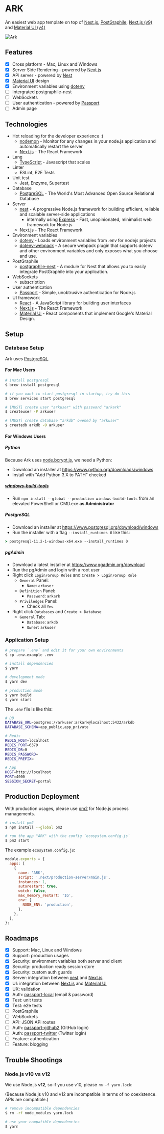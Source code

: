 <!-- @format -->

# ARK

An easiest web app template on top of [Nest.js](https://nestjs.com), [PostGraphile](https://www.graphile.org/postgraphile/),
[Next.js (v9)](https://nextjs.org) and [Material UI (v4)](https://material-ui.com)

![Ark](https://i.imgur.com/Jq9XCVg.png)

## Features

- [x] Cross platform - Mac, Linux and Windows
- [x] Server Side Rendering - powered by [Next.js](https://nextjs.org)
- [x] API server - powered by [Nest](https://nestjs.com)
- [x] [Material UI](https://material-ui.com) design
- [x] Environment variables using [dotenv](https://github.com/motdotla/dotenv)
- [ ] Intergrated postgraphile-nest
- [ ] WebSockets
- [ ] User authentication - powered by [Passport](http://www.passportjs.org)
- [ ] Admin page

## Technologies

- Hot reloading for the developer experience :)
  - [nodemon](https://nodemon.io) - Monitor for any changes in your node.js application and automatically restart the server
  - [Next.js](https://nextjs.org) - The React Framework
- Lang
  - [TypeScript](https://www.typescriptlang.org) - Javascript that scales
- Linter
  - ESLint, E2E Tests
- Unit test
  - Jest, Enzyme, Supertest
- Database
  - [PostgreSQL](https://www.postgresql.org) - The World's Most Advanced Open Source Relational Database
- Server
  - [nest](https://nestjs.com) - A progressive Node.js framework for building efficient, reliable and scalable server-side applications
    - internally using [Express](https://expressjs.com) - Fast, unopinionated, minimalist web framework for Node.js
  - [Next.js](https://nextjs.org) - The React Framework
- Environment variables
  - [dotenv](https://github.com/motdotla/dotenv) - Loads environment variables from .env for nodejs projects
  - [dotenv-webpack](https://github.com/mrsteele/dotenv-webpack) - A secure webpack plugin that supports dotenv and other environment variables and only exposes what you choose and use.
- PostGraphile
  - [postgraphile-nest](https://github.com/alex-ald/postgraphile-nest) - A module for Nest that allows you to easily integrate PostGraphile into your application.
- WebSockets
  - subscription
- User authentication
  - [Passport](http://www.passportjs.org) - Simple, unobtrusive authentication for Node.js
- UI framework
  - [React](https://reactjs.org) - A JavaScript library for building user interfaces
  - [Next.js](https://nextjs.org) - The React Framework
  - [Material UI](https://material-ui.com) - React components that implement Google's Material Design.

## Setup

### Database Setup

Ark uses [PostgreSQL](https://www.postgresql.org).

#### For Mac Users

```bash
# install postgresql
$ brew install postgresql

# if you want to start postgresql in startup, try do this
$ brew services start postgresql

# [MUST] create user "arkuser" with password "arkark"
$ createuser -P arkuser

# [MUST] create database "arkdb" owened by "arkuser"
$ createdb arkdb -O arkuser
```

#### For Windows Users

##### Python

Because Ark uses [node.bcrypt.js](https://github.com/kelektiv/node.bcrypt.js), we need a Python:

- Download an installer at <https://www.python.org/downloads/windows>
- Install with "Add Python 3.X to PATH" checked

##### [windows-build-tools](https://github.com/felixrieseberg/windows-build-tools)

- Run `npm install --global --production windows-build-tools` from an elevated PowerShell or CMD.exe **as Administrator**

##### PostgreSQL

- Download an installer at <https://www.postgresql.org/download/windows>
- Run the installer with a flag `--install_runtimes 0` like this:

```cmd
> postgresql-11.2-1-windows-x64.exe --install_runtimes 0
```

##### pgAdmin

- Download a latest installer at <https://www.pgadmin.org/download>
- Run the pgAdmin and login with a root user
- Right click `Login/Group Roles` and `Create > Login/Group Role`
  - `General` Panel:
    - `Name`: `arkuser`
  - `Definition` Panel:
    - `Password`: `arkark`
  - `Priviledges` Panel:
    - Check all `Yes`
- Right click `Databases` and `Create > Database`
  - `General` Tab:
    - `Database`: `arkdb`
    - `Owner`: `arkuser`

### Application Setup

```bash
# prepare `.env` and edit it for your own environments
$ cp .env.example .env

# install dependencies
$ yarn

# development mode
$ yarn dev

# production mode
$ yarn build
$ yarn start
```

The `.env` file is like this:

```bash
# DB
DATABASE_URL=postgres://arkuser:arkark@localhost:5432/arkdb
DATABASE_SCHEMA=app_public,app_private

# Redis
REDIS_HOST=localhost
REDIS_PORT=6379
REDIS_DB=0
REDIS_PASSWORD=
REDIS_PREFIX=

# App
HOST=http://localhost
PORT=4000
SESSION_SECRET=portal
```

## Production Deployment

With production usages, please use [pm2](https://github.com/Unitech/pm2) for Node.js process managements.

```bash
# install pm2
$ npm install --global pm2

# run the app "ARK" with the config `ecosystem.config.js`
$ pm2 start
```

The example `ecosystem.config.js`:

```js
module.exports = {
  apps: [
    {
      name: 'ARK',
      script: '.next/production-server/main.js',
      instances: 1,
      autorestart: true,
      watch: false,
      max_memory_restart: '1G',
      env: {
        NODE_ENV: 'production',
      },
    },
  ],
};
```

## Roadmaps

- [x] Support: Mac, Linux and Windows
- [x] Support: production usages
- [x] Security: environment variables both server and client
- [x] Security: production ready session store
- [x] Security: custom auth guards
- [x] Server: integration between [nest](https://nestjs.com) and [Next.js](https://nextjs.org)
- [x] UI: integration between [Next.js](https://nextjs.org) and [Material UI](https://material-ui.com)
- [x] UX: validation
- [x] Auth: [passport-local](https://github.com/jaredhanson/passport-local) (email & password)
- [x] Test: unit tests
- [x] Test: e2e tests
- [ ] PostGraphile
- [ ] WebSockets
- [ ] API: JSON API routes
- [ ] Auth: [passport-github2](https://github.com/cfsghost/passport-github) (GitHub login)
- [ ] Auth: [passport-twitter](https://github.com/jaredhanson/passport-twitter) (Twitter login)
- [ ] Feature: authentication
- [ ] Feature: blogging

## Trouble Shootings

### Node.js v10 vs v12

We use Node.js **v12**, so if you use v10, please `rm -f yarn.lock`:

(Because Node.js v10 and v12 are incompatible in terms of no coexistence. APIs are compatible.)

```bash
# remove incompatible dependencies
$ rm -rf node_modules yarn.lock

# use your compatible dependencies
$ yarn
```
